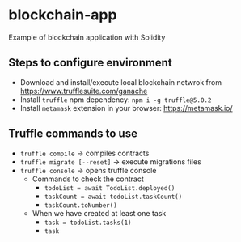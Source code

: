 # blockchain-app
Example of blockchain application with Solidity

## Steps to configure environment
- Download and install/execute local blockchain netwrok from https://www.trufflesuite.com/ganache
- Install `truffle` npm dependency: `npm i -g truffle@5.0.2`
- Install `metamask` extension in your browser: https://metamask.io/

## Truffle commands to use
- `truffle compile` -> compiles contracts
- `truffle migrate [--reset]` -> execute migrations files
- `truffle console` -> opens truffle console
    - Commands to check the contract
        - `todoList = await TodoList.deployed()`
        - `taskCount = await todoList.taskCount()`
        - `taskCount.toNumber()`
    - When we have created at least one task
        - `task = todoList.tasks(1)`
        - `task`

